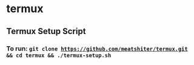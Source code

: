 # termux

## Termux Setup Script

### To run: <code>git clone <https://github.com/meatshiter/termux.git> && cd termux && ./termux-setup.sh</code>
